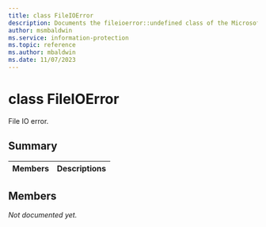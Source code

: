 ```yaml
---
title: class FileIOError 
description: Documents the fileioerror::undefined class of the Microsoft Information Protection (MIP) SDK.
author: msmbaldwin
ms.service: information-protection
ms.topic: reference
ms.author: mbaldwin
ms.date: 11/07/2023
---
```


# class FileIOError 
File IO error.
  
## Summary
 Members                        | Descriptions                                
--------------------------------|---------------------------------------------
  
## Members
_Not documented yet._
